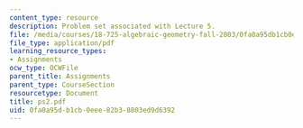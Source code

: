 ```yaml
---
content_type: resource
description: Problem set associated with Lecture 5.
file: /media/courses/18-725-algebraic-geometry-fall-2003/0fa0a95db1cb0eee82b38803ed9d6392_ps2.pdf
file_type: application/pdf
learning_resource_types:
- Assignments
ocw_type: OCWFile
parent_title: Assignments
parent_type: CourseSection
resourcetype: Document
title: ps2.pdf
uid: 0fa0a95d-b1cb-0eee-82b3-8803ed9d6392
---
```


